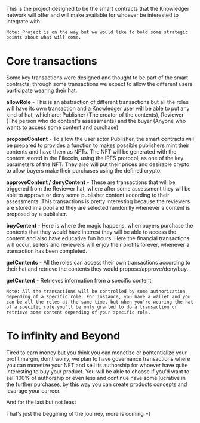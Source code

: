 This is the project designed to be the smart contracts that the Knowledger network will offer and will make available for whoever be interested to integrate with.

`Note: Project is on the way but we would like to bold some strategic points about what will come.`

# Core transactions

Some key transactions were designed and thought to be part of the smart contracts, through some transactions we expect to allow the different users participate wearing their hat.

**allowRole** - This is an abstraction of different transactions but all the roles will have its own transaction and a Knowledger user will be able to put any kind of hat, which are: Publisher (The creator of the contents), Reviewer (The person who do content's assessments) and the buyer (Anyone who wants to access some content and purchase)

**proposeContent** - To allow the user actor Publisher, the smart contracts will be prepared to provides a function to makes possible publishers mint their contents and have them as NFTs. The NFT will be generated with the content stored in the Filecoin, using the IPFS protocol, as one of the key parameters of the NFT. They also will put their prices and desirable crypto to allow buyers make their purchases using the defined crypto.

**approveContent / denyContent** - These are transactions that will be triggered from the Reviewer hat, where after some assessment they will be able to approve or deny some publisher content according to their assessments. This transactions is pretty interesting because the reviewers are stored in a pool and they are selected randomlly whenever a content is proposed by a publisher.

**buyContent** - Here is where the magic happens, when buyers purchase the contents that they would have interest they will be able to access the content and also have educative fun hours. Here the financial transactions will occur, sellers and reviewers will enjoy their profits forever, whenever a transaction has been completed.

**getContents** - All the roles can access their own transactions according to their hat and retrieve the contents they would propose/approve/deny/buy.

**getContent** - Retrieves information from a specific content

`Note: All the transactions will be controlled by some authorization depending of a specific role. For instance, you have a wallet and you can be all the roles at the same time, but when you're wearing the hat of a specific role you'll be only granted to do a transaction or retrieve some content depending of your specific role.`

# To infinity and Beyond

Tired to earn money but you think you can monetize or pontentialize your profit margin, don't worry, we plan to have governance transactions where you can monetize your NFT and sell its authorship for whoever have quite interesting to buy your product. You will be able to choose if you'd want to sell 100% of authorship or even less and continue have some lucrative in the further purchases, by this way you can create products concepts and levarage your carreer.

And for the last but not least

That's just the beggining of the journey, more is coming =)
